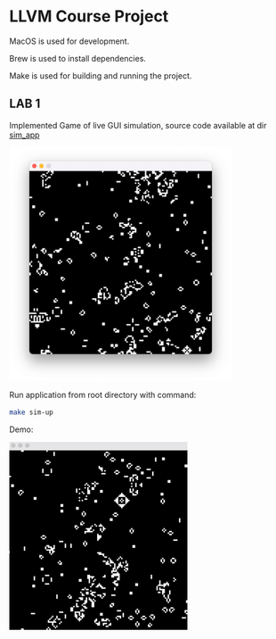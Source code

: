 # LLVM Course Project

MacOS is used for development.

Brew is used to install dependencies.

Make is used for building and running the project.

## LAB 1

Implemented Game of live GUI simulation, source code available at dir [sim_app](sim_app/)

<img src="pics/img.png" alt="demo" style="width:400px; height:auto;">

Run application from root directory with command:

```bash
make sim-up
```

Demo:

![demo1](pics/game-of-live-demo.gif)